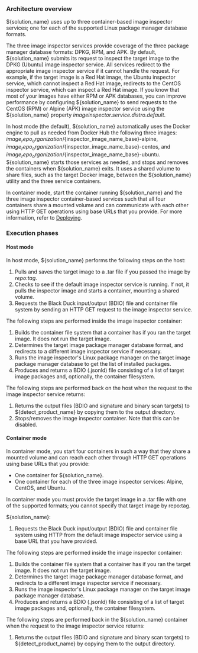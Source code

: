 ### Architecture overview

${solution_name} uses up to three container-based image inspector services; 
one for each of the supported Linux package manager database formats.

The three image inspector services provide coverage of the three package manager database formats: DPKG, RPM, and APK.
By default, ${solution_name} submits its request to inspect the target image to the DPKG (Ubuntu) image inspector service. All services 
redirect to the appropriate image inspector service if it cannot handle the request. For example,
if the target image is a Red Hat image, the Ubuntu inspector service, which cannot inspect a Red Hat image, 
redirects to the CentOS inspector
service, which can inspect a Red Hat image. If you know
that most of your images have either RPM or APK databases, you can improve performance by configuring
${solution_name} to send requests to the CentOS (RPM) or Alpine (APK) image inspector service using
the ${solution_name} property *imageinspector.service.distro.default*.

In host mode (the default), ${solution_name} automatically uses the Docker engine to pull as
needed from Docker Hub
the following three images: ${image_repo_organization}/${inspector_image_name_base}-alpine, 
${image_repo_organization}/${inspector_image_name_base}-centos, and ${image_repo_organization}/${inspector_image_name_base}-ubuntu.
${solution_name} starts those services as needed,
and stops and removes the containers when ${solution_name} exits. It uses a shared volume to share files, such as the target Docker image,
between the ${solution_name} utility and the three service containers.

In container mode, start the container running ${solution_name} and the three image inspector container-based services such that
all four containers share a mounted volume and can communicate with each other using HTTP GET operations using base URLs that you provide.
For more information, refer to [Deploying](deployment.md).

### Execution phases

#### Host mode

In host mode, ${solution_name} performs the following steps on the host:

1. Pulls and saves the target image to a .tar file if you passed the image by *repo:tag*.
2. Checks to see if the default image inspector service is running. If not, it pulls the inspector image and
starts a container, mounting a shared volume.
3. Requests the Black Duck input/output (BDIO) file and container file system by sending an HTTP GET request to the image inspector service.

The following steps are performed inside the image inspector container:

1. Builds the container file system that a container has if you ran the target image. It does not run the target image.
2. Determines the target image package manager database format, and redirects to a different image inspector service if necessary.
3. Runs the image inspector's Linux package manager on the target image package manager database to get the list of
installed packages.
4. Produces and returns a BDIO (.jsonld) file consisting of a list of target image packages and, optionally, the container filesystem.

The following steps are performed back on the host when the request to the image inspector service returns:

1. Returns the output files (BDIO and signature and binary scan targets) to ${detect_product_name} by copying them to the output directory.
1. Stops/removes the image inspector container.  Note that this can be disabled.

#### Container mode

In container mode, you start four containers in such a way that they share a mounted volume and can reach each other through HTTP GET operations using
base URLs that you provide:

* One container for ${solution_name}.
* One container for each of the three image inspector services: Alpine, CentOS, and Ubuntu.

In container mode you must provide the target image in a .tar file with one of the supported formats; you cannot specify that target image by repo:tag.

${solution_name}:

1. Requests the Black Duck input/output (BDIO) file and container file system using HTTP from the default image inspector service using a 
base URL that you have provided.

The following steps are performed inside the image inspector container:

1. Builds the container file system that a container has if you ran the target image. It does not run the target image.
1. Determines the target image package manager database format, and redirects to a different image inspector service if necessary.
1. Runs the image inspector's Linux package manager on the target image package manager database.
1. Produces and returns a BDIO (.jsonld) file consisting of a list of target image packages and, optionally, the container filesystem.

The following steps are performed back in the ${solution_name} container when the request to the image inspector service returns:

1. Returns the output files (BDIO and signature and binary scan targets) to ${detect_product_name} by copying them to the output directory.
